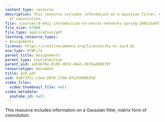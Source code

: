 ```yaml
---
content_type: resource
description: This resource includes information on a Gaussian filter, matrix form
  of convolution.
file: /courses/9-641j-introduction-to-neural-networks-spring-2005/ba6f3f5cc5ea847617b097a35909035d_ps6.pdf
file_size: 67808
file_type: application/pdf
learning_resource_types:
- Assignments
license: https://creativecommons.org/licenses/by-nc-sa/4.0/
ocw_type: OCWFile
parent_title: Assignments
parent_type: CourseSection
parent_uid: a45d878e-0189-d0fd-46e1-dbf8ad68879f
resourcetype: Document
title: ps6.pdf
uid: ba6f3f5c-c5ea-8476-17b0-97a35909035d
video_files:
  video_thumbnail_file: null
video_metadata:
  youtube_id: null
---
```

This resource includes information on a Gaussian filter, matrix form of convolution.
